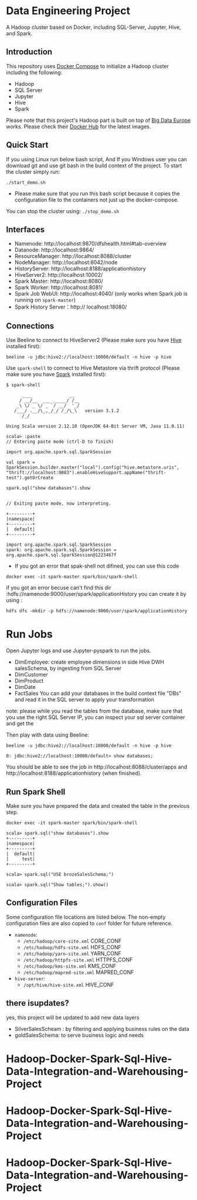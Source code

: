 # Data Engineering Project

A Hadoop cluster based on Docker, including SQL-Server, Jupyter, Hive, and Spark.

## Introduction
This repository uses [Docker Compose](https://docs.docker.com/compose/) to initialize a Hadoop cluster including the following:

- Hadoop
- SQL Server
- Jupyter
- Hive
- Spark

Please note that this project's Hadoop part is built on top of [Big Data Europe](https://github.com/big-data-europe) works. Please check their [Docker Hub](https://hub.docker.com/u/bde2020/) for the latest images.


## Quick Start

If you using Linux run below bash script,
And If you Windows user you can download git and use git bash in the build context of the project.
To start the cluster simply run:
```
./start_demo.sh
```
- Please make sure that you run this bash script because it copies the configuration file to the containers not just up the docker-compose.


You can stop the cluster using:
 `./stop_demo.sh` 

## Interfaces

- Namenode: http://localhost:9870/dfshealth.html#tab-overview
- Datanode: http://localhost:9864/
- ResourceManager: http://localhost:8088/cluster
- NodeManager: http://localhost:8042/node
- HistoryServer: http://localhost:8188/applicationhistory
- HiveServer2: http://localhost:10002/
- Spark Master: http://localhost:8080/
- Spark Worker: http://localhost:8081/
- Spark Job WebUI: http://localhost:4040/ (only works when Spark job is running on `spark-master`)
- Spark History Server：http://
localhost:18080/

## Connections

Use Beeline to connect to HiveServer2 (Please make sure you have [Hive](https://cwiki.apache.org/confluence/display/Hive/AdminManual+Installation) installed first):

```
beeline -u jdbc:hive2://localhost:10000/default -n hive -p hive
```

Use `spark-shell` to connect to Hive Metastore via thrift protocol (Please make sure you have [Spark](https://spark.apache.org/downloads.html) installed first):


```
$ spark-shell

      ____              __
     / __/__  ___ _____/ /__
    _\ \/ _ \/ _ `/ __/  '_/
   /___/ .__/\_,_/_/ /_/\_\   version 3.1.2
      /_/

Using Scala version 2.12.10 (OpenJDK 64-Bit Server VM, Java 11.0.11)

scala> :paste
// Entering paste mode (ctrl-D to finish)

import org.apache.spark.sql.SparkSession

val spark = SparkSession.builder.master("local").config("hive.metastore.uris", "thrift://localhost:9083").enableHiveSupport.appName("thrift-test").getOrCreate

spark.sql("show databases").show


// Exiting paste mode, now interpreting.

+---------+
|namespace|
+---------+
|  default|
+---------+

import org.apache.spark.sql.SparkSession
spark: org.apache.spark.sql.SparkSession = org.apache.spark.sql.SparkSession@1223467f
```
- If you got an error that spak-shell not difined, you can use this code
```
docker exec -it spark-master spark/bin/spark-shell
```
if you got an error becuse can't find this dir :hdfs://namenode:9000/user/spark/applicationHistory
you can create it by using :
```
hdfs dfs -mkdir -p hdfs://namenode:9000/user/spark/applicationHistory
``` 


# Run Jobs
Open Jupyter logs and use Jupyter-pyspark to run the jobs.
- DimEmployee: create employee dimensions in side Hive DWH salesSchema,
  by ingesting from SQL Server
- DimCustomer
- DimProduct
- DimDate
- FactSales
You can add your databases in the build context file "DBs" and read it in the SQL server
to apply your transformation

note: please while you read the tables from the database, make sure that you use the right
SQL Server IP, you can inspect your sql server container and get the 




Then play with data using Beeline:
```
beeline -u jdbc:hive2://localhost:10000/default -n hive -p hive

0: jdbc:hive2://localhost:10000/default> show databases;
```

You should be able to see the job in http://localhost:8088/cluster/apps and http://localhost:8188/applicationhistory (when finished).

## Run Spark Shell

Make sure you have prepared the data and created the table in the previous step.

```
docker exec -it spark-master spark/bin/spark-shell

scala> spark.sql("show databases").show
+---------+
|namespace|
+---------+
|  default|
|     test|
+---------+

scala> spark.sql("USE brozeSalesSchema;")

scala> spark.sql("Show tables;").show()
```

## Configuration Files

Some configuration file locations are listed below. The non-empty configuration files are also copied to `conf` folder for future reference.

- `namenode`:
  - `/etc/hadoop/core-site.xml` CORE_CONF
  - `/etc/hadoop/hdfs-site.xml` HDFS_CONF
  - `/etc/hadoop/yarn-site.xml` YARN_CONF
  - `/etc/hadoop/httpfs-site.xml` HTTPFS_CONF
  - `/etc/hadoop/kms-site.xml` KMS_CONF
  - `/etc/hadoop/mapred-site.xml` MAPRED_CONF
- `hive-server`:
  - `/opt/hive/hive-site.xml` HIVE_CONF

## there isupdates?
yes, this project will be updated to add new data layers 
- SilverSalesScheam : by filtering and applying business rules on the data
- goldSalesSchema: to serve business logic and needs
# Hadoop-Docker-Spark-Sql-Hive-Data-Integration-and-Warehousing-Project
# Hadoop-Docker-Spark-Sql-Hive-Data-Integration-and-Warehousing-Project
# Hadoop-Docker-Spark-Sql-Hive-Data-Integration-and-Warehousing-Project
